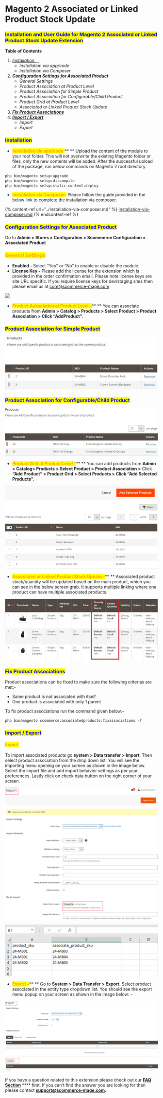 # Magento 2 Associated or Linked Product Stock Update

### <mark style="color:blue;">Installation and User Guide for Magento 2 Associated or Linked Product Stock Update Extension</mark>

**Table of Contents**

1. [_Installation_ ](magento-2-associated-or-linked-product-stock-update.md#\_bookmark0)__
   * _Installation via app/code_&#x20;
   * _Installation via Composer_&#x20;
2. __[_Configuration Settings for Associated Product_ ](magento-2-associated-or-linked-product-stock-update.md#\_bookmark3)__
   * _General Settings_&#x20;
   * _Product Association at Product Level_&#x20;
   * _Product Association for Simple Product_&#x20;
   * _Product Association for Configurable/Child Product_&#x20;
   * _Product Grid at Product Level_&#x20;
   * _Associated or Linked Product Stock Update_&#x20;
3. __[_Fix Product Associations_](magento-2-associated-or-linked-product-stock-update.md#\_bookmark10)__
4. __[_Import / Export_ ](magento-2-associated-or-linked-product-stock-update.md#\_bookmark10)__
   * _Import_&#x20;
   * _Export_&#x20;

### <mark style="color:blue;">Installation</mark> <a href="#_bookmark0" id="_bookmark0"></a>

* <mark style="color:orange;">**Installation via app/code:**</mark>** ** Upload the content of the module to your root folder. This will not overwrite the existing Magento folder or files, only the new contents will be added. After the successful upload of the package, run below commands on Magento 2 root directory.

```
php bin/magento setup:upgrade
php bin/magento setup:di:compile
php bin/magento setup:static-content:deploy
```

* <mark style="color:orange;">**Installation via Composer:**</mark> Please follow the guide provided in the below link to complete the installation via composer.

{% content-ref url="../installation-via-composer.md" %}
[installation-via-composer.md](../installation-via-composer.md)
{% endcontent-ref %}

### <mark style="color:blue;">Configuration Settings for Associated Product</mark> <a href="#_bookmark3" id="_bookmark3"></a>

Go to **Admin > Stores > Configuration > Scommerce Configuration > Associated Product**

### <mark style="color:orange;">General Settings</mark> <a href="#_bookmark4" id="_bookmark4"></a>

* **Enabled -** Select “Yes” or “No” to enable or disable the module.
* **License Key -** Please add the license for the extension which is provided in the order confirmation email. Please note license keys are site URL specific. If you require license keys for dev/staging sites then please email us at [core@scommerce-mage.com](mailto:core@scommerce-mage.com)

![](../../.gitbook/assets/associate\_general.png)



* <mark style="color:orange;">**Product Association at Product Level –**</mark>** ** You can associate products from **Admin > Catalog > Products > Select Product > Product Association > Click “AddProduct”.**

### <mark style="color:blue;">Product Association for Simple Product</mark> <a href="#_bookmark6" id="_bookmark6"></a>

![](<../../.gitbook/assets/2 (3)>)

### <mark style="color:blue;">Product Association for Configurable/Child Product</mark> <a href="#_bookmark7" id="_bookmark7"></a>

![](<../../.gitbook/assets/3 (27)>)

* <mark style="color:orange;">**Product Grid at Product Level –**</mark>** ** You can add products from **Admin > Catalog> Products > Select Product > Product Association >** Click **“Add Product” > Product Grid > Select Products > Click “Add Selected Products”.**

![](<../../.gitbook/assets/4 (62)>)

* <mark style="color:orange;">**Associated or Linked Product Stock Update -**</mark>** ** Associated product stock/quantity will be updated based on the main product, which you can see in the below screen grab. It supports multiple linking where one product can have multiple associated products.

![](<../../.gitbook/assets/5 (62)>)

### <mark style="color:blue;">Fix Product Associations</mark> <a href="#_bookmark10" id="_bookmark10"></a>

Product associations can be fixed to make sure the following criterias are met:-

* Same product is not associated with itself
* One product is associated with only 1 parent

To fix product associations run the command given below:-

```
php bin/magento scommerce:associatedproducts:fixassociations -f
```

### <mark style="color:blue;">Import / Export</mark> <a href="#_bookmark10" id="_bookmark10"></a>

#### <mark style="color:orange;">Import</mark> <a href="#_bookmark11" id="_bookmark11"></a>

To import associated products go **system > Data transfer > Import**. Then select product association from the drop down list. You will see the importing menu opening on your screen as shown in the image below. Select the import file and add import behavior settings as per your preferences. Lastly click on check data button on the right corner of your screen.

![](<../../.gitbook/assets/6 (44)>)

![](<../../.gitbook/assets/7 (39)>)

* <mark style="color:orange;">**Export –**</mark>** ** Go to **System > Data Transfer > Export**. Select product associated in the entity type dropdown list. You should see the export menu popup on your screen as shown in the image below: -

![](<../../.gitbook/assets/8 (41)>)

If you have a question related to this extension please check out our [**FAQ Section**](https://www.scommerce-mage.com/magento-2-associated-or-linked-product-stock-update.html#faq) **** first. If you can't find the answer you are looking for then please contact [**support@scommerce-mage.com**](mailto:core@scommerce-mage.com)**.**
